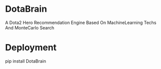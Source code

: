 # DotaBrain
A Dota2 Hero Recommendation Engine Based On MachineLearning Techs And MonteCarlo Search

# Deployment
pip install DotaBrain
